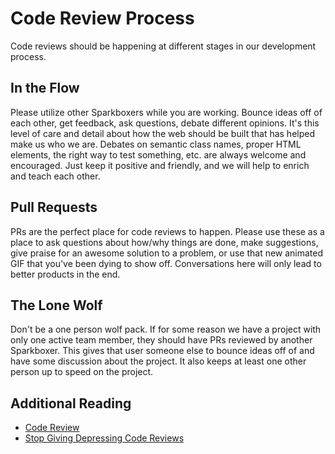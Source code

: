 # Code Review Process

Code reviews should be happening at different stages in our development process.

## In the Flow

Please utilize other Sparkboxers while you are working. Bounce ideas off of each other, get feedback, ask questions, debate different opinions. It's this level of care and detail about how the web should be built that has helped make us who we are. Debates on semantic class names, proper HTML elements, the right way to test something, etc. are always welcome and encouraged. Just keep it positive and friendly, and we will help to enrich and teach each other.

## Pull Requests

PRs are the perfect place for code reviews to happen. Please use these as a place to ask questions about how/why things are done, make suggestions, give praise for an awesome solution to a problem, or use that new animated GIF that you've been dying to show off. Conversations here will only lead to better products in the end.

## The Lone Wolf

Don't be a one person wolf pack. If for some reason we have a project with only one active team member, they should have PRs reviewed by another Sparkboxer. This gives that user someone else to bounce ideas off of and have some discussion about the project. It also keeps at least one other person up to speed on the project.

## Additional Reading

- [Code Review](https://sparkbox.com/foundry/code_review)
- [Stop Giving Depressing Code Reviews](https://sparkbox.com/foundry/stop_giving_depressing_code_reviews)
